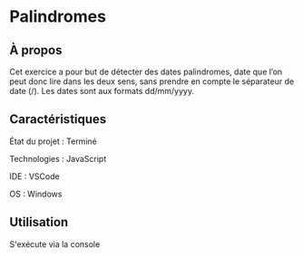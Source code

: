 # Palindromes

## À propos

Cet exercice a pour but de détecter des dates palindromes, date que l’on peut donc lire dans les deux sens, sans prendre en compte le séparateur de date (/).
Les dates sont aux formats dd/mm/yyyy.

## Caractéristiques

État du projet : Terminé

Technologies : JavaScript

IDE : VSCode

OS : Windows

## Utilisation

S'exécute via la console
